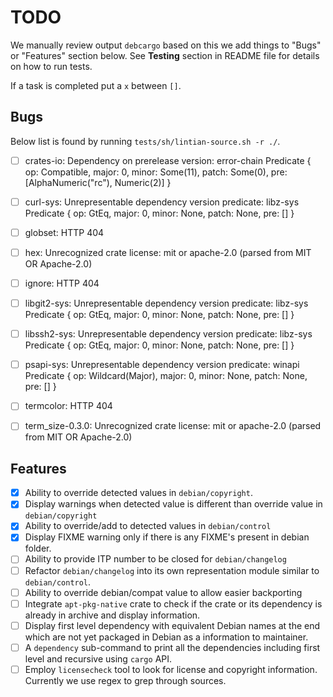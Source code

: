 # TODO #

We manually review output `debcargo` based on this we add things to "Bugs" or
"Features" section below. See **Testing** section in README file for details on
how to run tests.

If a task is completed put a `x` between `[]`.

## Bugs ##

Below list is found by running `tests/sh/lintian-source.sh -r ./`.

 - [ ] crates-io: Dependency on prerelease version: error-chain Predicate { op:
   Compatible, major: 0, minor: Some(11), patch: Some(0), pre:
   [AlphaNumeric("rc"), Numeric(2)] }
 - [ ] curl-sys: Unrepresentable dependency version predicate: libz-sys
   Predicate { op: GtEq, major: 0, minor: None, patch: None, pre: [] }
 - [ ] globset: HTTP 404
 - [ ] hex: Unrecognized crate license: mit or apache-2.0 (parsed from MIT OR
   Apache-2.0)
 - [ ] ignore: HTTP 404
 - [ ] libgit2-sys: Unrepresentable dependency version predicate: libz-sys
   Predicate { op: GtEq, major: 0, minor: None, patch: None, pre: [] }
 - [ ] libssh2-sys: Unrepresentable dependency version predicate: libz-sys
   Predicate { op: GtEq, major: 0, minor: None, patch: None, pre: [] }
 - [ ] psapi-sys: Unrepresentable dependency version predicate: winapi Predicate
   { op: Wildcard(Major), major: 0, minor: None, patch: None, pre: [] }
 - [ ] termcolor: HTTP 404
 - [ ] term_size-0.3.0: Unrecognized crate license: mit or apache-2.0 (parsed
   from MIT OR Apache-2.0)


## Features ##

- [x] Ability to override detected values in `debian/copyright`.
- [x] Display warnings when detected value is different than override value in
      `debian/copyright`
- [x] Ability to override/add to detected values in `debian/control`
- [x] Display FIXME warning only if there is any FIXME's present in debian folder.
- [ ] Ability to provide ITP number to be closed for `debian/changelog`
- [ ] Refactor `debian/changelog` into its own representation module similar to
      `debian/control`.
- [ ] Ability to override debian/compat value to allow easier backporting
- [ ] Integrate `apt-pkg-native` crate to check if the crate or its dependency
      is already in archive and display information.
- [ ] Display first level dependency with equivalent Debian names at the end
      which are not yet packaged in Debian as a information to maintainer.
- [ ] A `dependency` sub-command to print all the dependencies including first
      level and recursive using `cargo` API.
- [ ] Employ `licensecheck` tool to look for license and copyright information.
      Currently we use regex to grep through sources.
